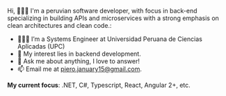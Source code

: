 Hi, 🧑🏻‍💻
I'm a peruvian software developer, with focus in back-end specializing in building APIs and microservices with a strong emphasis on clean architectures and clean code.:

- 👨🏽‍💻 I’m a Systems Engineer at Universidad Peruana de Ciencias Aplicadas (UPC)
- 🤔 My interest lies in backend development.
- 💬 Ask me about anything, I love to answer!
- 📫 Email me at [piero.january15@gmail.com](mailto:piero.january15@gmail.com).

**My current focus**: .NET, C#, Typescript, React, Angular 2+, etc.
